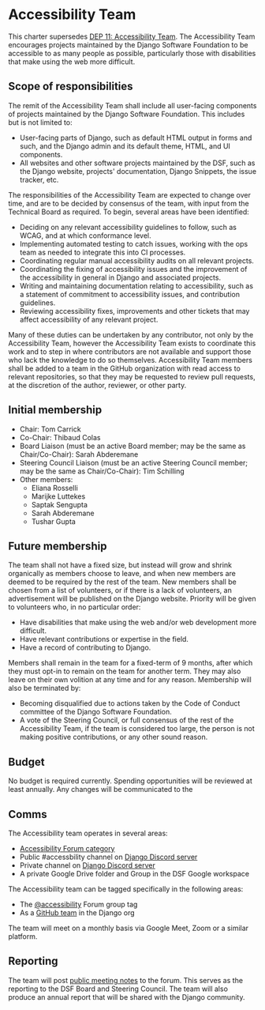 # Accessibility Team

This charter supersedes [DEP 11: Accessibility Team](https://github.com/django/deps/blob/main/final/0011-accessibility-team.rst). The Accessibility Team encourages projects maintained by the Django Software Foundation to be accessible to as many people as possible, particularly those with disabilities that make using the web more difficult.

## Scope of responsibilities

The remit of the Accessibility Team shall include all user-facing components
of projects maintained by the Django Software Foundation. This includes but is
not limited to:

- User-facing parts of Django, such as default HTML output in forms and such,
  and the Django admin and its default theme, HTML, and UI components.
- All websites and other software projects maintained by the DSF, such as the
  Django website, projects' documentation, Django Snippets, the issue tracker, etc.

The responsibilities of the Accessibility Team are expected to change over time, and are to be decided by consensus of the team, with input from the Technical Board as required. To begin, several areas have been identified:

- Deciding on any relevant accessibility guidelines to follow, such as WCAG,
  and at which conformance level.
- Implementing automated testing to catch issues, working with the ops
  team as needed to integrate this into CI processes.
- Coordinating regular manual accessibility audits on all relevant projects.
- Coordinating the fixing of accessibility issues and the improvement of the
  accessibility in general in Django and associated projects.
- Writing and maintaining documentation relating to accessibility, such as
  a statement of commitment to accessibility issues, and contribution
  guidelines.
- Reviewing accessibility fixes, improvements and other tickets that may affect
  accessibility of any relevant project.

Many of these duties can be undertaken by any contributor, not only by the Accessibility Team, however the Accessibility Team exists to coordinate this work and to step in where contributors are not available and support those who lack the knowledge to do so themselves.
Accessibility Team members shall be added to a team in the GitHub organization with read access to relevant repositories, so that they may be requested to review pull requests, at the discretion of the author, reviewer, or other party.


## Initial membership

- Chair: Tom Carrick
- Co-Chair: Thibaud Colas
- Board Liaison (must be an active Board member; may be the same as Chair/Co-Chair): Sarah Abderemane
- Steering Council Liaison (must be an active Steering Council member; may be the same as Chair/Co-Chair): Tim Schilling
- Other members:
  - Eliana Rosselli
  - Marijke Luttekes
  - Saptak Sengupta
  - Sarah Abderemane
  - Tushar Gupta

## Future membership

The team shall not have a fixed size, but instead will grow and shrink
organically as members choose to leave, and when new members are deemed to be
required by the rest of the team.
New members shall be chosen from a list of volunteers, or if there is a lack
of volunteers, an advertisement will be published on the Django website.
Priority will be given to volunteers who, in no particular order:

- Have disabilities that make using the web and/or web development more
  difficult.
- Have relevant contributions or expertise in the field.
- Have a record of contributing to Django.

Members shall remain in the team for a fixed-term of 9 months, after which
they must opt-in to remain on the team for another term. They may also leave
on their own volition at any time and for any reason. Membership will also be
terminated by:

- Becoming disqualified due to actions taken by the Code of Conduct committee
  of the Django Software Foundation.
- A vote of the Steering Council, or full consensus of the rest of the
  Accessibility Team, if the team is considered too large, the person is not
  making positive contributions, or any other sound reason.

## Budget

No budget is required currently. Spending opportunities will be reviewed at least annually. Any changes will be communicated to the

## Comms

The Accessibility team operates in several areas:
- [Accessibility Forum category](https://forum.djangoproject.com/c/internals/accessibility/26)
- Public #accessbility channel on [Django Discord server](https://chat.djangoproject.com)
- Private channel on [Django Discord server](https://chat.djangoproject.com)
- A private Google Drive folder and Group in the DSF Google workspace

The Accessibility team can be tagged specifically in the following areas:

- The [@accessibility](https://forum.djangoproject.com/groups/accessibility) Forum group tag
- As a [GitHub team](https://github.com/orgs/django/teams/accessibility) in the Django org

The team will meet on a monthly basis via Google Meet, Zoom or a similar platform.

## Reporting

The team will post [public meeting notes](https://forum.djangoproject.com/t/accessibility-team-meeting-notes/26133)
to the forum. This serves as the reporting to the DSF Board
and Steering Council. The team will also produce an annual report
that will be shared with the Django community.
